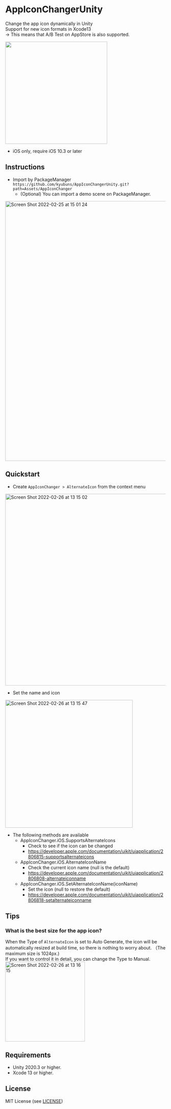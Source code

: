 # AppIconChangerUnity

Change the app icon dynamically in Unity  
Support for new icon formats in Xcode13  
-> This means that A/B Test on AppStore is also supported.

<img src="https://user-images.githubusercontent.com/961165/80934851-02bad200-8e05-11ea-9f91-821b5a42def9.gif" width="320">

- iOS only, require iOS 10.3 or later

## Instructions

- Import by PackageManager `https://github.com/kyubuns/AppIconChangerUnity.git?path=Assets/AppIconChanger`
  - (Optional) You can import a demo scene on PackageManager.
<img width="813" alt="Screen Shot 2022-02-25 at 15 01 24" src="https://user-images.githubusercontent.com/961165/155662881-60ea3785-d3e7-4bda-9da8-3f8208d27390.png">

## Quickstart

- Create `AppIconChanger > AlternateIcon` from the context menu

<img width="600" alt="Screen Shot 2022-02-26 at 13 15 02" src="https://user-images.githubusercontent.com/961165/155829253-d5da01b8-5491-444e-adea-385a4a3389c6.png">

- Set the name and icon

<img width="400" alt="Screen Shot 2022-02-26 at 13 15 47" src="https://user-images.githubusercontent.com/961165/155829249-b36feac2-17ee-4f4b-bdc2-ab00b50450c4.png">

- The following methods are available
    - AppIconChanger.iOS.SupportsAlternateIcons
        - Check to see if the icon can be changed
        - https://developer.apple.com/documentation/uikit/uiapplication/2806815-supportsalternateicons
    - AppIconChanger.iOS.AlternateIconName
        - Check the current icon name (null is the default)
        - https://developer.apple.com/documentation/uikit/uiapplication/2806808-alternateiconname
    - AppIconChanger.iOS.SetAlternateIconName(iconName)
        - Set the icon (null to restore the default)
        - https://developer.apple.com/documentation/uikit/uiapplication/2806818-setalternateiconname

## Tips

### What is the best size for the app icon?

When the Type of `AlternateIcon` is set to Auto Generate, the icon will be automatically resized at build time, so there is nothing to worry about. （The maximum size is 1024px.)  
If you want to control it in detail, you can change the Type to Manual.  
<img width="250" alt="Screen Shot 2022-02-26 at 13 16 15" src="https://user-images.githubusercontent.com/961165/155829238-db5b160f-ed8a-4b60-a0e3-58df7921b42e.png">

## Requirements

- Unity 2020.3 or higher.
- Xcode 13 or higher.

## License

MIT License (see [LICENSE](LICENSE))

